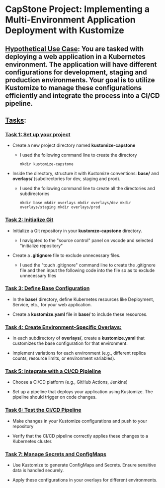 # CapStone Project: Implementing a Multi-Environment Application Deployment with Kustomize

## <ins>Hypothetical Use Case</ins>: You are tasked with deploying a web application in a Kubernetes environment. The application will have different configurations for development, staging and production environments. Your goal is to utilize Kustomize to manage these configurations efficiently and integrate the process into a CI/CD pipeline.

## <ins>Tasks</ins>: 

### <ins>Task 1: Set up your project</ins>

  - Create a new project directory named **kustomize-capstone**

      - I used the following command line to create the directory

            mkdir kustomize-capstone



  - Inside the directory, structure it with Kustomize conventions: **base/** and **overlays/** (subdirectories for dev, staging and prod).

      - I used the following command line to create all the directories and subdirectories

            mkdir base mkdir overlays mkdir overlays/dev mkdir overlays/staging mkdir overlays/prod



### <ins>Task 2: Initialize Git</ins>

  - Initialize a Git repository in your **kustomze-capstone** directory.

      - I navigated to the "source control" panel on vscode and selected "initialize repository"
   


  - Create a **.gitignore** file to exclude unnecessary files.

      - I used the "touch .gitignore" command line to create the .gitignore file and then input the following code into the file so as to exclude unnecessary files
   
            

### <ins>Task 3: Define Base Configuration</ins>

  - In the **base/** directory, define Kubernetes resources like Deployment, Service, etc., for your web application.

  - Create a **kustomize.yaml** file in **base/** to include these resources.

### <ins>Task 4: Create Environment-Specific Overlays:</ins>

  - In each subdirectory of **overlays/**, create a **kustomize.yaml** that customizes the base configuration for that environment.

  - Implement variations for each environment (e.g., different replica counts, resource limits, or environment variables).

### <ins>Task 5: Integrate with a CI/CD Pipleline</ins>

  - Choose a CI/CD platform (e.g., GitHub Actions, Jenkins)

  - Set up a pipeline that deploys your application using Kustomize. The pipeline should trigger on code changes.

### <ins>Task 6: Test the CI/CD Pipeline</ins>

  - Make changes in your Kustomize configurations and push to your repository

  - Verify that the CI/CD pipeline correctly applies these changes to a Kubernetes cluster.

### <ins>Task 7: Manage Secrets and ConfigMaps</ins>

  - Use Kustomize to generate ConfigMaps and Secrets. Ensure sensitive data is handled securely.

  - Apply these configurations in your overlays for different environments.
